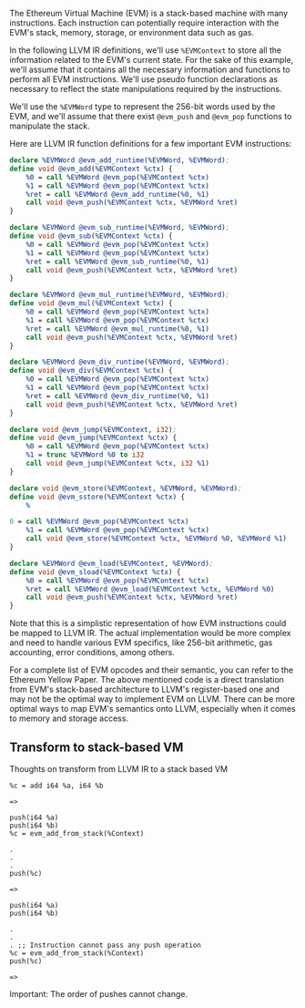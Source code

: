 The Ethereum Virtual Machine (EVM) is a stack-based machine with many
instructions. Each instruction can potentially require interaction with the
EVM's stack, memory, storage, or environment data such as gas.

In the following LLVM IR definitions, we'll use `%EVMContext` to store all the
information related to the EVM's current state. For the sake of this example,
we'll assume that it contains all the necessary information and functions to
perform all EVM instructions. We'll use pseudo function declarations as
necessary to reflect the state manipulations required by the instructions.

We'll use the `%EVMWord` type to represent the 256-bit words used by the EVM,
and we'll assume that there exist `@evm_push` and `@evm_pop` functions to
manipulate the stack.

Here are LLVM IR function definitions for a few important EVM instructions:

```llvm
declare %EVMWord @evm_add_runtime(%EVMWord, %EVMWord);
define void @evm_add(%EVMContext %ctx) {
    %0 = call %EVMWord @evm_pop(%EVMContext %ctx)
    %1 = call %EVMWord @evm_pop(%EVMContext %ctx)
    %ret = call %EVMWord @evm_add_runtime(%0, %1)
    call void @evm_push(%EVMContext %ctx, %EVMWord %ret)
}

declare %EVMWord @evm_sub_runtime(%EVMWord, %EVMWord);
define void @evm_sub(%EVMContext %ctx) {
    %0 = call %EVMWord @evm_pop(%EVMContext %ctx)
    %1 = call %EVMWord @evm_pop(%EVMContext %ctx)
    %ret = call %EVMWord @evm_sub_runtime(%0, %1)
    call void @evm_push(%EVMContext %ctx, %EVMWord %ret)
}

declare %EVMWord @evm_mul_runtime(%EVMWord, %EVMWord);
define void @evm_mul(%EVMContext %ctx) {
    %0 = call %EVMWord @evm_pop(%EVMContext %ctx)
    %1 = call %EVMWord @evm_pop(%EVMContext %ctx)
    %ret = call %EVMWord @evm_mul_runtime(%0, %1)
    call void @evm_push(%EVMContext %ctx, %EVMWord %ret)
}

declare %EVMWord @evm_div_runtime(%EVMWord, %EVMWord);
define void @evm_div(%EVMContext %ctx) {
    %0 = call %EVMWord @evm_pop(%EVMContext %ctx)
    %1 = call %EVMWord @evm_pop(%EVMContext %ctx)
    %ret = call %EVMWord @evm_div_runtime(%0, %1)
    call void @evm_push(%EVMContext %ctx, %EVMWord %ret)
}

declare void @evm_jump(%EVMContext, i32);
define void @evm_jump(%EVMContext %ctx) {
    %0 = call %EVMWord @evm_pop(%EVMContext %ctx)
    %1 = trunc %EVMWord %0 to i32
    call void @evm_jump(%EVMContext %ctx, i32 %1)
}

declare void @evm_store(%EVMContext, %EVMWord, %EVMWord);
define void @evm_sstore(%EVMContext %ctx) {
    %

0 = call %EVMWord @evm_pop(%EVMContext %ctx)
    %1 = call %EVMWord @evm_pop(%EVMContext %ctx)
    call void @evm_store(%EVMContext %ctx, %EVMWord %0, %EVMWord %1)
}

declare %EVMWord @evm_load(%EVMContext, %EVMWord);
define void @evm_sload(%EVMContext %ctx) {
    %0 = call %EVMWord @evm_pop(%EVMContext %ctx)
    %ret = call %EVMWord @evm_load(%EVMContext %ctx, %EVMWord %0)
    call void @evm_push(%EVMContext %ctx, %EVMWord %ret)
}

```

Note that this is a simplistic representation of how EVM instructions could be
mapped to LLVM IR. The actual implementation would be more complex and need to
handle various EVM specifics, like 256-bit arithmetic, gas accounting, error
conditions, among others.

For a complete list of EVM opcodes and their semantic, you can refer to the
Ethereum Yellow Paper. The above mentioned code is a direct translation from
EVM's stack-based architecture to LLVM's register-based one and may not be the
optimal way to implement EVM on LLVM. There can be more optimal ways to map
EVM's semantics onto LLVM, especially when it comes to memory and storage
access.

## Transform to stack-based VM

Thoughts on transform from LLVM IR to a stack based VM

```
%c = add i64 %a, i64 %b

=>

push(i64 %a)
push(i64 %b)
%c = evm_add_from_stack(%Context)

.
.
.
push(%c)

=>

push(i64 %a)
push(i64 %b)

.
.
. ;; Instruction cannot pass any push operation
%c = evm_add_from_stack(%Context)
push(%c)

=>

```

Important: The order of pushes cannot change.
